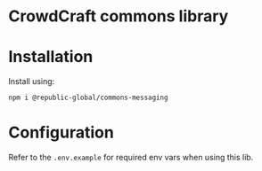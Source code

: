 # CrowdCraft commons library

# Installation
Install using:

```shell
npm i @republic-global/commons-messaging
```

# Configuration
Refer to the `.env.example` for required env vars when using this lib.
